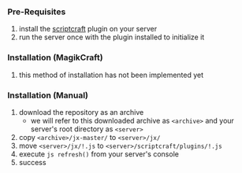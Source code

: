 ### Pre-Requisites
1. install the [scriptcraft](https://github.com/walterhiggins/ScriptCraft) plugin on your server
2. run the server once with the plugin installed to initialize it

### Installation (MagikCraft)
1. this method of installation has not been implemented yet

### Installation (Manual)
1. download the repository as an archive
   - we will refer to this downloaded archive as `<archive>` and your server's root directory as `<server>`
2. copy `<archive>/jx-master/` to `<server>/jx/`
3. move `<server>/jx/!.js` to `<server>/scriptcraft/plugins/!.js`
4. execute `js refresh()` from your server's console
5. success